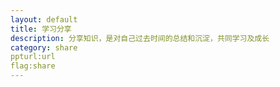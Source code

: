 ```yaml
---
layout: default
title: 学习分享
description: 分享知识，是对自己过去时间的总结和沉淀，共同学习及成长 
category: share
ppturl:url
flag:share
---
```

